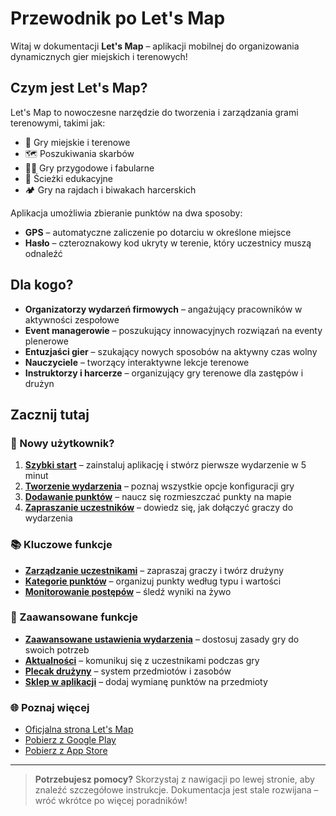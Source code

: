 # Przewodnik po Let's Map

Witaj w dokumentacji **Let's Map** – aplikacji mobilnej do organizowania dynamicznych gier miejskich i terenowych!

## Czym jest Let's Map?

Let's Map to nowoczesne narzędzie do tworzenia i zarządzania grami terenowymi, takimi jak:
- 🏃 Gry miejskie i terenowe
- 🗺️ Poszukiwania skarbów
- 🧙‍♂️ Gry przygodowe i fabularne
- 🎯 Ścieżki edukacyjne
- 🏕️ Gry na rajdach i biwakach harcerskich

Aplikacja umożliwia zbieranie punktów na dwa sposoby:
- **GPS** – automatyczne zaliczenie po dotarciu w określone miejsce
- **Hasło** – czteroznakowy kod ukryty w terenie, który uczestnicy muszą odnaleźć

## Dla kogo?

- **Organizatorzy wydarzeń firmowych** – angażujący pracowników w aktywności zespołowe
- **Event managerowie** – poszukujący innowacyjnych rozwiązań na eventy plenerowe
- **Entuzjaści gier** – szukający nowych sposobów na aktywny czas wolny
- **Nauczyciele** – tworzący interaktywne lekcje terenowe
- **Instruktorzy i harcerze** – organizujący gry terenowe dla zastępów i drużyn

## Zacznij tutaj

### 🚀 Nowy użytkownik?

1. **[Szybki start](quick-start.md#szybki-start)** – zainstaluj aplikację i stwórz pierwsze wydarzenie w 5 minut
2. **[Tworzenie wydarzenia](event-management/creating-event.md#tworzenie-wydarzenia)** – poznaj wszystkie opcje konfiguracji gry
3. **[Dodawanie punktów](event-management/managing-points.md#zarządzanie-punktami)** – naucz się rozmieszczać punkty na mapie
4. **[Zapraszanie uczestników](event-management/inviting-participants-organizers.md#zapraszanie-uczestników-i-organizatorów)** – dowiedz się, jak dołączyć graczy do wydarzenia

### 📚 Kluczowe funkcje

- **[Zarządzanie uczestnikami](event-management/managing-participants.md#zarządzanie-uczestnikami)** – zapraszaj graczy i twórz drużyny
- **[Kategorie punktów](event-management/managing-point-categories.md#zarządzanie-kategoriami-punktów)** – organizuj punkty według typu i wartości
- **[Monitorowanie postępów](event-management/scoreboard.md#tabela-wyników)** – śledź wyniki na żywo

### 🚀 Zaawansowane funkcje

- **[Zaawansowane ustawienia wydarzenia](event-management/creating-event.md#_4-zaawansowane-ustawienia-gry)** – dostosuj zasady gry do swoich potrzeb
- **[Aktualności](features/notifications.md#aktualności-w-wydarzeniu)** – komunikuj się z uczestnikami podczas gry
- **[Plecak drużyny](features/backpack.md#plecak-drużyny)** – system przedmiotów i zasobów
- **[Sklep w aplikacji](features/market.md#sklep-w-aplikacji)** – dodaj wymianę punktów na przedmioty

### 🌐 Poznaj więcej

- [Oficjalna strona Let's Map](https://letsmap.pl/)
- [Pobierz z Google Play](https://play.google.com/store/apps/details?id=pl.harcmap.app)
- [Pobierz z App Store](https://apps.apple.com/pl/app/harcmap/id6449438768?l=pl)

---

> **Potrzebujesz pomocy?** Skorzystaj z nawigacji po lewej stronie, aby znaleźć szczegółowe instrukcje. Dokumentacja jest stale rozwijana – wróć wkrótce po więcej poradników!
